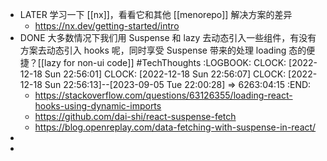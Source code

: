 - LATER 学习一下 [[nx]]，看看它和其他 [[menorepo]] 解决方案的差异
	- https://nx.dev/getting-started/intro
- DONE 大多数情况下我们用 Suspense 和 lazy 去动态引入一些组件，有没有方案去动态引入 hooks 呢，同时享受 Suspense 带来的处理 loading 态的便捷？[[lazy for non-ui code]] #TechThoughts
  :LOGBOOK:
  CLOCK: [2022-12-18 Sun 22:56:01]
  CLOCK: [2022-12-18 Sun 22:56:07]
  CLOCK: [2022-12-18 Sun 22:56:13]--[2023-09-05 Tue 22:00:28] =>  6263:04:15
  :END:
	- https://stackoverflow.com/questions/63126355/loading-react-hooks-using-dynamic-imports
	- https://github.com/dai-shi/react-suspense-fetch
	- https://blog.openreplay.com/data-fetching-with-suspense-in-react/
-
-
